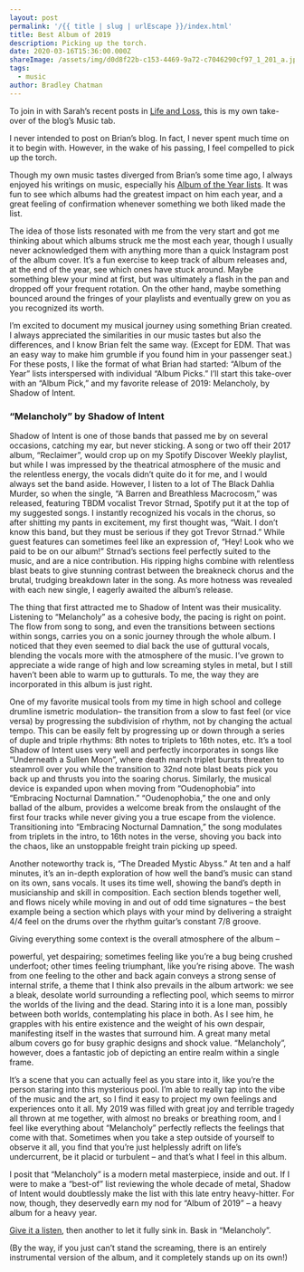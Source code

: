 ```yaml
---
layout: post
permalink: '/{{ title | slug | urlEscape }}/index.html'
title: Best Album of 2019
description: Picking up the torch.
date: 2020-03-16T15:36:00.000Z
shareImage: /assets/img/d0d8f22b-c153-4469-9a72-c7046290cf97_1_201_a.jpeg
tags:
  - music
author: Bradley Chatman
---
```

To join in with Sarah’s recent posts in [Life and Loss](https://www.chatlog.blog/life-and-loss/), this is my own take-over of the blog’s Music tab.

I never intended to post on Brian’s blog. In fact, I never spent much time on it to begin with. However, in the wake of his passing, I feel compelled to pick up the torch.

Though my own music tastes diverged from Brian’s some time ago, I always enjoyed his writings on music, especially his [Album of the Year lists](https://www.chatlog.blog/music/). It was fun to see which albums had the greatest impact on him each year, and a great feeling of confirmation whenever something we both liked made the list.

The idea of those lists resonated with me from the very start and got me thinking about which albums struck me the most each year, though I usually never acknowledged them with anything more than a quick Instagram post of the album cover. It’s a fun exercise to keep track of album releases and, at the end of the year, see which ones have stuck around. Maybe something blew your mind at first, but was ultimately a flash in the pan and dropped off your frequent rotation. On the other hand, maybe something bounced around the fringes of your playlists and eventually grew on you as you recognized its worth.

I’m excited to document my musical journey using something Brian created. I always appreciated the similarities in our music tastes but also the differences, and I know Brian felt the same way. (Except for EDM. That was an easy way to make him grumble if you found him in your passenger seat.) For these posts, I like the format of what Brian had started: “Album of the Year” lists interspersed with individual “Album Picks.” I’ll start this take-over with an “Album Pick,” and my favorite release of 2019: Melancholy, by Shadow of Intent.

### **“Melancholy” by Shadow of Intent**

Shadow of Intent is one of those bands that passed me by on several occasions, catching my ear, but never sticking. A song or two off their 2017 album, “Reclaimer”, would crop up on my Spotify Discover Weekly playlist, but while I was impressed by the theatrical atmosphere of the music and the relentless energy, the vocals didn’t quite do it for me, and I would always set the band aside. However, I listen to a lot of The Black Dahlia Murder, so when the single, “A Barren and Breathless Macrocosm,” was released, featuring TBDM vocalist Trevor Strnad, Spotify put it at the top of my suggested songs. I instantly recognized his vocals in the chorus, so after shitting my pants in excitement, my first thought was, “Wait. I don’t know this band, but they must be serious if they got Trevor Strnad.” While guest features can sometimes feel like an expression of, “Hey! Look who we paid to be on our album!” Strnad’s sections feel perfectly suited to the music, and are a nice contribution. His ripping highs combine with relentless blast beats to give stunning contrast between the breakneck chorus and the brutal, trudging breakdown later in the song. As more hotness was revealed with each new single, I eagerly awaited the album’s release.

The thing that first attracted me to Shadow of Intent was their musicality. Listening to “Melancholy” as a cohesive body, the pacing is right on point. The flow from song to song, and even the transitions between sections within songs, carries you on a sonic journey through the whole album. I noticed that they even seemed to dial back the use of guttural vocals, blending the vocals more with the atmosphere of the music. I’ve grown to appreciate a wide range of high and low screaming styles in metal, but I still haven’t been able to warm up to gutturals. To me, the way they are incorporated in this album is just right.

One of my favorite musical tools from my time in high school and college drumline ismetric modulation– the transition from a slow to fast feel (or vice versa) by progressing the subdivision of rhythm, not by changing the actual tempo. This can be easily felt by progressing up or down through a series of duple and triple rhythms: 8th notes to triplets to 16th notes, etc. It’s a tool Shadow of Intent uses very well and perfectly incorporates in songs like “Underneath a Sullen Moon”, where death march triplet bursts threaten to steamroll over you while the transition to 32nd note blast beats pick you back up and thrusts you into the soaring chorus. Similarly, the musical device is expanded upon when moving from “Oudenophobia” into “Embracing Nocturnal Damnation.” “Oudenophobia,” the one and only ballad of the album, provides a welcome break from the onslaught of the first four tracks while never giving you a true escape from the violence. Transitioning into “Embracing Nocturnal Damnation,” the song modulates from triplets in the intro, to 16th notes in the verse, shoving you back into the chaos, like an unstoppable freight train picking up speed.

Another noteworthy track is, “The Dreaded Mystic Abyss.” At ten and a half minutes, it’s an in-depth exploration of how well the band’s music can stand on its own, sans vocals. It uses its time well, showing the band’s depth in musicianship and skill in composition. Each section blends together well, and flows nicely while moving in and out of odd time signatures – the best example being a section which plays with your mind by delivering a straight 4/4 feel on the drums over the rhythm guitar’s constant 7/8 groove.

Giving everything some context is the overall atmosphere of the album –

powerful, yet despairing; sometimes feeling like you’re a bug being crushed underfoot; other times feeling triumphant, like you’re rising above. The wash from one feeling to the other and back again conveys a strong sense of internal strife, a theme that I think also prevails in the album artwork: we see a bleak, desolate world surrounding a reflecting pool, which seems to mirror the worlds of the living and the dead. Staring into it is a lone man, possibly between both worlds, contemplating his place in both. As I see him, he grapples with his entire existence and the weight of his own despair, manifesting itself in the wastes that surround him. A great many metal album covers go for busy graphic designs and shock value. “Melancholy”, however, does a fantastic job of depicting an entire realm within a single frame.

It’s a scene that you can actually feel as you stare into it, like you’re the person staring into this mysterious pool. I’m able to really tap into the vibe of the music and the art, so I find it easy to project my own feelings and experiences onto it all. My 2019 was filled with great joy and terrible tragedy all thrown at me together, with almost no breaks or breathing room, and I feel like everything about “Melancholy” perfectly reflects the feelings that come with that. Sometimes when you take a step outside of yourself to observe it all, you find that you’re just helplessly adrift on life’s undercurrent, be it placid or turbulent – and that’s what I feel in this album.

I posit that “Melancholy” is a modern metal masterpiece, inside and out. If I were to make a “best-of” list reviewing the whole decade of metal, Shadow of Intent would doubtlessly make the list with this late entry heavy-hitter. For now, though, they deservedly earn my nod for “Album of 2019” – a heavy album for a heavy year.

[Give it a listen](https://open.spotify.com/album/5IgHVlikizQFBPieV1uk8v?si=YRGOZxnJQlGrhxSZ6o3YwA), then another to let it fully sink in. Bask in “Melancholy”.

(By the way, if you just can’t stand the screaming, there is an entirely instrumental version of the album, and it completely stands up on its own!)